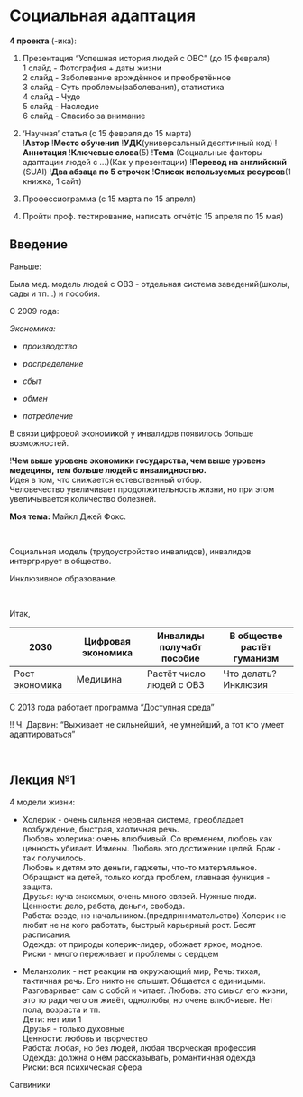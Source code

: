Социальная адаптация
====================

**4 проекта** (-ика):

1.  Презентация “Успешная история людей с ОВС” (до 15 февраля)  
    1 слайд - Фотография + даты жизни  
    2 слайд - Заболевание врождённое и преобретённое  
    3 слайд - Суть проблемы(заболевания), статистика  
    4 слайд - Чудо  
    5 слайд - Наследие  
    6 слайд - Спасибо за внимание

2.  ‘Научная’ статья (с 15 февраля до 15 марта)  
    !**Автор** !**Место обучения** !**УДК**(универсальный десятичный код)
    !**Аннотация** !**Ключевые слова**(5) !**Тема** (Социальные факторы
    адаптации людей с *...*)(Как у презентации) !**Перевод на английский**
    (SUAI) !**Два абзаца по 5 строчек** !**Список используемых ресурсов**(1
    книжка, 1 сайт)

3.  Профессиограмма (с 15 марта по 15 апреля)

4.  Пройти проф. тестирование, написать отчёт(с 15 апреля по 15 мая)

Введение
--------

Раньше:

Была мед. модель людей с ОВЗ - отдельная система заведений(школы, сады и тп...)
и пособия.

С 2009 года:

*Экономика:*

-   *производство*

-   *распределение*

-   *сбыт*

-   *обмен*

-   *потребление*

В связи цифровой экономикой у инвалидов появилось больше возможностей.

!**Чем выше уровень экономики государства, чем выше уровень медецины, тем больше
людей с инвалидностью.**  
Идея в том, что снижается естевственный отбор.  
Человечество увеличивает продолжительность жизни, но при этом увеличывается
количество болезней.

**Моя тема:** Майкл Джей Фокс.

 

Социальная модель (трудоустройство инвалидов), инвалидов интергрирует в
общество.

Инклюзивное образование.

 

Итак,

| 2030           | Цифровая экономика | Инвалиды получабт пособие | В обществе растёт гуманизм |
|----------------|--------------------|---------------------------|----------------------------|
| Рост экономика | Медицина           | Растёт число людей с ОВЗ  | Что делать? Инклюзия       |

С 2013 года работает программа “Доступная среда”

!! Ч. Дарвин: “Выживает не сильнейший, не умнейший, а тот кто умеет
адаптироваться”

 

Лекция №1
---------

4 модели жизни:

-   Холерик - очень сильная нервная система, преобладает возбуждение, быстрая,
    хаотичная речь.  
    Любовь холерика: очень влюбчивый. Со временем, любовь как ценность убивает.
    Измены. Любовь это достижение целей. Брак - так получилось.  
    Любовь к детям это деньги, гаджеты, что-то матеръяльное. Обращают на детей,
    только когда проблем, главнаая функция - защита.  
    Друзья: куча знакомых, очень много связей. Нужные люди.  
    Ценности: дело, работа, деньги, свобода.  
    Работа: везде, но начальником.(предпринимательство) Холерик не любит не на
    кого работать, быстрый карьерный рост. Бесят расписания.  
    Одежда: от природы холерик-лидер, обожает яркое, модное.  
    Риски - много переживает и проблемы с сердцем

-   Меланхолик - нет реакции на окружающий мир, Речь: тихая, тактичная речь. Его
    никто не слышит. Общается с единицыми. Разговаривает сам с собой и читает.
    Любовь: это смысл его жизни, это то ради чего он живёт, однолюбы, но очень
    влюбчивые. Нет пола, возраста и тп.  
    Дети: нет или 1  
    Друзья - только духовные  
    Ценности: любовь и творчество  
    Работа: любая, но без людей, любая творческая профессия  
    Одежда: должна о нём рассказывать, романтичная одежда  
    Риски: вся психическая сфера

Сагвиники
